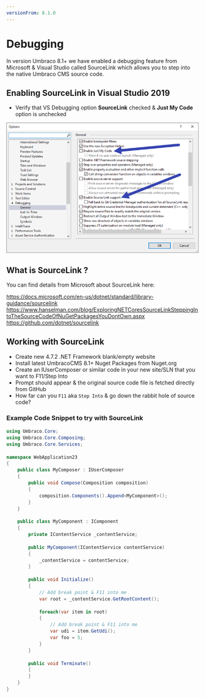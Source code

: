 ```yaml
---
versionFrom: 8.1.0
---
```


# Debugging
In version Umbraco 8.1+ we have enabled a debugging feature from Microsoft & Visual Studio called SourceLink which allows you to step into the native Umbraco CMS source code.

## Enabling SourceLink in Visual Studio 2019
* Verify that VS Debugging option **SourceLink** checked & **Just My Code** option is unchecked

![Visual Studio 2019 Debug Settings for SourceLink](Images/VS19-enable-sourcelink.png)

## What is SourceLink ?
You can find details from Microsoft about SourceLink here:

https://docs.microsoft.com/en-us/dotnet/standard/library-guidance/sourcelink<br/>
https://www.hanselman.com/blog/ExploringNETCoresSourceLinkSteppingIntoTheSourceCodeOfNuGetPackagesYouDontOwn.aspx<br/>
https://github.com/dotnet/sourcelink

## Working with SourceLink
* Create new 4.7.2 .NET Framework blank/empty website
* Install latest UmbracoCMS 8.1+ Nuget Packages from Nuget.org
* Create an IUserComposer or similar code in your new site/SLN that you want to F11/Step Into
* Prompt should appear & the original source code file is fetched directly from GitHub
* How far can you `F11` aka `Step Into` & go down the rabbit hole of source code?

### Example Code Snippet to try with SourceLink

```csharp
using Umbraco.Core;
using Umbraco.Core.Composing;
using Umbraco.Core.Services;

namespace WebApplication23
{
    public class MyComposer : IUserComposer
    {
        public void Compose(Composition composition)
        {
            composition.Components().Append<MyComponent>();
        }
    }

    public class MyComponent : IComponent
    {
        private IContentService _contentService;

        public MyComponent(IContentService contentService)
        {
            _contentService = contentService;
        }

        public void Initialize()
        {
            // Add break point & F11 into me
            var root = _contentService.GetRootContent();

            foreach(var item in root)
            {
                // Add break point & F11 into me
                var udi = item.GetUdi();
                var foo = 5;
            }
        }

        public void Terminate()
        {
        }
    }
}
```
